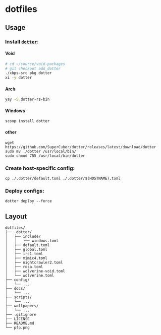 # dotfiles

## Usage

### Install [`dotter`](https://github.com/SuperCuber/dotter):

#### Void

```bash
# cd ~/source/void-packages
# git checkout add_dotter
./xbps-src pkg dotter
xi -y dotter
```

#### Arch

```bash
yay -S dotter-rs-bin
```

#### Windows

```pwsh
scoop install dotter
```

#### other

```shell
wget https://github.com/SuperCuber/dotter/releases/latest/download/dotter
sudo mv ./dotter /usr/local/bin/
sudo chmod 755 /usr/local/bin/dotter
```

### Create host-specific config:

```shell
cp ./.dotter/default.toml ./.dotter/$(HOSTNAME).toml
```

### Deploy configs:

```shell
dotter deploy --force
```

## Layout

```
dotfiles/
├── .dotter/
│   ├── include/
│   │   └── windows.toml
│   ├── default.toml
│   ├── global.toml
│   ├── irc1.toml
│   ├── mimic4.toml
│   ├── nightcrawler2.toml
│   ├── rosa.toml
│   ├── wolverine-void.toml
│   └── wolverine.toml
├── config/
│   └── ...
├── docs/
│   └── ...
├── scripts/
│   └── ...
├── wallpapers/
│   └── ...
├── .gitignore
├── LICENSE
├── README.md
└── pfp.png
```

